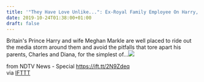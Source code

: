 ```yaml
---
title: '"They Have Love Unlike...": Ex-Royal Family Employee On Harry, Meghan'
date: 2019-10-24T01:38:00+01:00
draft: false
---
```


Britain's Prince Harry and wife Meghan Markle are well placed to ride out the media storm around them and avoid the pitfalls that tore apart his parents, Charles and Diana, for the simplest of...![](http://feeds.feedburner.com/~r/NDTV-LatestNews/~4/poO-DRbhnRs)  
  
from NDTV News - Special https://ift.tt/2N9Zdeq  
via [IFTTT](https://ifttt.com/?ref=da&site=blogger)